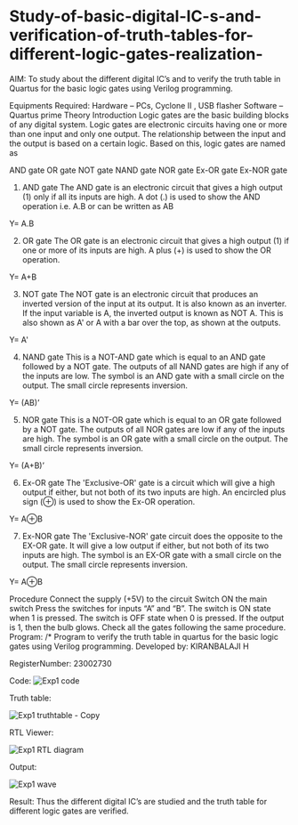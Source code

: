 # Study-of-basic-digital-IC-s-and-verification-of-truth-tables-for-different-logic-gates-realization-
 AIM:
To study about the different digital IC’s and to verify the truth table in Quartus for the basic logic gates using Verilog programming.

Equipments Required:
Hardware – PCs, Cyclone II , USB flasher
Software – Quartus prime
Theory
Introduction
Logic gates are the basic building blocks of any digital system. Logic gates are electronic circuits having one or more than one input and only one output. The relationship between the input and the output is based on a certain logic. Based on this, logic gates are named as

AND gate
OR gate
NOT gate
NAND gate
NOR gate
Ex-OR gate
Ex-NOR gate
1) AND gate
The AND gate is an electronic circuit that gives a high output (1) only if all its inputs are high. A dot (.) is used to show the AND operation i.e. A.B or can be written as AB

Y= A.B

2) OR gate
The OR gate is an electronic circuit that gives a high output (1) if one or more of its inputs are high. A plus (+) is used to show the OR operation.

Y= A+B

3) NOT gate
The NOT gate is an electronic circuit that produces an inverted version of the input at its output. It is also known as an inverter. If the input variable is A, the inverted output is known as NOT A. This is also shown as A' or A with a bar over the top, as shown at the outputs.

Y= A'

4) NAND gate
This is a NOT-AND gate which is equal to an AND gate followed by a NOT gate. The outputs of all NAND gates are high if any of the inputs are low. The symbol is an AND gate with a small circle on the output. The small circle represents inversion.

Y= (AB)’

5) NOR gate
This is a NOT-OR gate which is equal to an OR gate followed by a NOT gate. The outputs of all NOR gates are low if any of the inputs are high. The symbol is an OR gate with a small circle on the output. The small circle represents inversion.

Y= (A+B)’

6) Ex-OR gate
The 'Exclusive-OR' gate is a circuit which will give a high output if either, but not both of its two inputs are high. An encircled plus sign (⊕) is used to show the Ex-OR operation.

Y= A⊕B

7) Ex-NOR gate
The 'Exclusive-NOR' gate circuit does the opposite to the EX-OR gate. It will give a low output if either, but not both of its two inputs are high. The symbol is an EX-OR gate with a small circle on the output. The small circle represents inversion.

Y= A⊕B

Procedure
Connect the supply (+5V) to the circuit
Switch ON the main switch
Press the switches for inputs “A” and “B”. The switch is ON state when 1 is pressed. The switch is OFF state when 0 is pressed.
If the output is 1, then the bulb glows.
Check all the gates following the same procedure.
Program:
/*
Program to verify the truth table in quartus for the basic logic gates using Verilog programming.
Developed by: KIRANBALAJI H

RegisterNumber:  23002730

Code:
![Exp1 code](https://github.com/KiranbalajiH/Study-of-basic-digital-IC-s-and-verification-of-truth-tables-for-different-logic-gates-realization-/assets/149135475/0f3533a6-96d3-4278-a2b0-9ecf7d2c6656)

Truth table:

![Exp1 truthtable - Copy](https://github.com/KiranbalajiH/Study-of-basic-digital-IC-s-and-verification-of-truth-tables-for-different-logic-gates-realization-/assets/149135475/ec627df2-3686-4493-847d-4c4191cf777d)

RTL Viewer:

![Exp1 RTL diagram](https://github.com/KiranbalajiH/Study-of-basic-digital-IC-s-and-verification-of-truth-tables-for-different-logic-gates-realization-/assets/149135475/1bfe07bf-5d00-434c-a956-ee33a42b32a6)

Output:

![Exp1 wave](https://github.com/KiranbalajiH/Study-of-basic-digital-IC-s-and-verification-of-truth-tables-for-different-logic-gates-realization-/assets/149135475/bf49f973-f2a3-4cde-8c7e-49164911b2ee)

Result:
Thus the different digital IC’s are studied and the truth table for different logic gates are verified.
